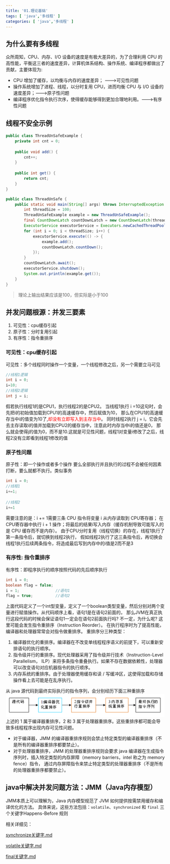 ```yaml
---
title: '01.理论基础'
tags: [ 'java','多线程' ]
categories: [ 'java','多线程' ]
---
```


## 为什么要有多线程

众所周知，CPU、内存、I/O 设备的速度是有极大差异的，为了合理利用 CPU
的高性能，平衡这三者的速度差异，计算机体系结构、操作系统、编译程序都做出了贡献，主要体现为:

- CPU 增加了缓存，以均衡与内存的速度差异； --->可见性问题
- 操作系统增加了进程、线程，以分时复用 CPU，进而均衡 CPU 与 I/O 设备的速度差异；--->原子性问题
- 编译程序优化指令执行次序，使得缓存能够得到更加合理地利用。--->有序性问题

## 线程不安全示例

```java
public class ThreadUnSafeExample {
    private int cnt = 0;

    public void add() {
        cnt++;
    }

    public int get() {
        return cnt;
    }
}

```

```java
public class ThreadUnSafe {
    public static void main(String[] args) throws InterruptedException {
        int threadSize = 100;
        ThreadUnSafeExample example = new ThreadUnSafeExample();
        final CountDownLatch countDownLatch = new CountDownLatch(threadSize);
        ExecutorService executorService = Executors.newCachedThreadPool();
        for (int i = 0; i < threadSize; i++) {
            executorService.execute(() -> {
                example.add();
                countDownLatch.countDown();
            });
        }
        countDownLatch.await();
        executorService.shutdown();
        System.out.println(example.get());
    }
}
```

> 理论上输出结果应该是100，但实际是小于100

## 并发问题根源：并发三要素

1. 可见性：cpu缓存引起
2. 原子性：分时复用引起
3. 有序性：指令重排序

### 可见性：cpu缓存引起

可见性：多个线程同时操作一个变量，一个线程修改之后，另一个需要立马可见

```java
//线程1逻辑
int i = 0;
i=10;
//线程2逻辑
int j = i;
```

假若执行线程1的是CPU1，执行线程2的是CPU2。
当线程1执行 i =10这句时，会先把i的初始值加载到CPU1的高速缓存中，然后赋值为10，
那么在CPU1的高速缓存当中i的值变为10了,<font color=red>却没有立即写入到主存当中</font>。
同时线程2执行 j = i，它会先去主存读取i的值并加载到CPU2的缓存当中，注意此时内存当中i的值还是0，
那么就会使得j的值为0，而不是10.这就是可见性问题，线程1对变量i修改了之后，线程2没有立即看到线程1修改的值

### 原子性问题

原子性：即一个操作或者多个操作 要么全部执行并且执行的过程不会被任何因素打断，要么就都不执行。类似事务

```java
int i = 0;
//线程1
i+=1;

//线程2
i+=1
```

需要注意的是：i += 1需要三条 CPU 指令将变量 i 从内存读取到 CPU寄存器；
在CPU寄存器中执行 i + 1 操作；将最后的结果i写入内存（缓存机制导致可能写入的是 CPU 缓存而不是内存）。
由于CPU分时复用（线程切换）的存在，线程1执行了第一条指令后，就切换到线程2执行，
假如线程2执行了这三条指令后，再切换会线程1执行后续两条指令，将造成最后写到内存中的i值是2而不是3

### 有序性: 指令重排序
有序性：即程序执行的顺序按照代码的先后顺序执行

```java
int i = 0;              
boolean flag = false;
i = 1;                //语句1  
flag = true;          //语句2
```
上面代码定义了一个int型变量，定义了一个boolean类型变量，然后分别对两个变量进行赋值操作。从代码顺序上看，语句1是在语句2前面的，
那么JVM在真正执行这段代码的时候会保证语句1一定会在语句2前面执行吗? 不一定，为什么呢? 这里可能会发生指令重排序（Instruction Reorder）。
在执行程序时为了提高性能，编译器和处理器常常会对指令做重排序。
重排序分三种类型：
1. 编译器优化的重排序。编译器在不改变单线程程序语义的前提下，可以重新安排语句的执行顺序。
2. 指令级并行的重排序。现代处理器采用了指令级并行技术（Instruction-Level Parallelism， ILP）来将多条指令重叠执行。如果不存在数据依赖性，处理器可以改变语句对应机器指令的执行顺序。
3. 内存系统的重排序。由于处理器使用缓存和读 / 写缓冲区，这使得加载和存储操作看上去可能是在乱序执行。

从 java 源代码到最终实际执行的指令序列，会分别经历下面三种重排序
![三重排序的执行过程](./assets/三重排序的执行过程.png)
上述的 1 属于编译器重排序，2 和 3 属于处理器重排序。这些重排序都可能会导致多线程程序出现内存可见性问题。
- 对于编译器，JMM 的编译器重排序规则会禁止特定类型的编译器重排序（不是所有的编译器重排序都要禁止）。 
- 对于处理器重排序，JMM 的处理器重排序规则会要求 java 编译器在生成指令序列时，插入特定类型的内存屏障（memory barriers，intel 称之为 memory fence）指令，
通过内存屏障指令来禁止特定类型的处理器重排序（不是所有的处理器重排序都要禁止）。

## java中解决并发问题方法：JMM（Java内存模型）
JMM本质上可以理解为，Java 内存模型规范了 JVM 如何提供按需禁用缓存和编译优化的方法。
具体来说，这些方法包括：`volatile`、`synchronized` 和 `final` 三个关键字Happens-Before 规则

相关详细见：

[synchronize关键字.md](04.synchronize%E5%85%B3%E9%94%AE%E5%AD%97.md)

[volatile关键字.md](05.volatile%E5%85%B3%E9%94%AE%E5%AD%97.md)

[final关键字.md](06.final%E5%85%B3%E9%94%AE%E5%AD%97.md)

